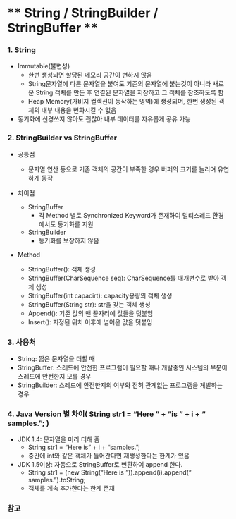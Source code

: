 # ** String / StringBuilder / StringBuffer **
### 1. String
 - Immutable(불변성)
 	 - 한번 생성되면 할당된 메모리 공간이 변하지 않음
 	 - String문자열에 다른 문자열을 붙여도 기존의 문자열에 붙는것이 아니라 새로운 String 객체를 만든 후 연결된 문자열을 저장하고 그 객체를 참조하도록 함
 	 - Heap Memory(가비지 컬렉션이 동작하는 영역)에 생성되며, 한번 생성된 객체의 내부 내용을 변화시킬 수 없음
 - 동기화에 신경쓰지 않아도 괜찮아 내부 데이터를 자유롭게 공유 가능

### 2. StringBuilder vs StringBuffer
 - 공통점
	 - 문자열 연산 등으로 기존 객체의 공간이 부족한 경우 버퍼의 크기를 늘리며 유연하게 동작
 - 차이점
 	 - StringBuffer
 	 	 - 각 Method 별로 Synchronized Keyword가 존재하여 멀티스레드 환경에서도 동기화를 지원
 	 - StringBuilder
 	 	 - 동기화를 보장하지 않음

 - Method
	 - StringBuffer(): 객체 생성
	 - StringBuffer(CharSequence seq): CharSequence를 매개변수로 받아 객체 생성
	 - StringBuffer(int capacirt): capacity용량의 객체 생성
	 - StringBuffer(String str): str을 갖는 객체 생성
	 - Append(): 기존 값의 맨 끝자리에 값들을 덧붙임
	 - Insert(): 지정된 위치 이후에 넘어온 값을 덧붙임

### 3. 사용처
 - String: 짧은 문자열을 더할 때
 - StringBuffer: 스레드에 안전한 프로그램이 필요할 때나 개발중인 시스템의 부분이 스레드에 안전한지 모를 경우
 - StringBuilder: 스레드에 안전한지의 여부와 전혀 관계없는 프로그램을 계발하는 경우

### 4. Java Version 별 차이( String str1 = “Here ” + “is ” + i + “ samples.”; )
 - JDK 1.4: 문자열을 미리 더해 줌 
	 - String str1 = “Here is” + i + “samples.”;
	 - 중간에 int와 같은 객체가 들어간다면 재생성한다는 한계가 있음
 - JDK 1.5이상: 자동으로 StringBuffer로 변환하여 append 한다.
	 - String str1 = (new String(“Here is ”)).append(i).append(“ samples.”).toString;
	 - 객체를 계속 추가한다는 한계 존재

### 참고